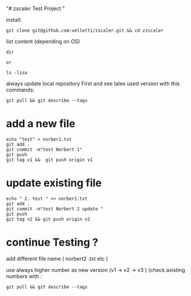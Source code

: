 "# zscaler Test Project "

install:

    git clone git@github.com:velletti/zscaler.git && cd zzscaler
    
list content (depending on OS)

    dir 

    or

    ls -lisa
    
   

always update local repository First and see lates used version with this commands:

    git pull && git describe --tags
    

# add a new file

    echo "test" > norber1.txt
    git add .
    git commit -m"test Norbert 1"
    git push
    git tag v1 &&  git push origin v1


# update existing file

    echo " 2. test " >> norber1.txt
    git add .
    git commit -m"test Norbert 2 update "
    git push
    git tag v2 && git push origin v2


# continue Testing ?

add different file name ( norbert2 .txt etc )  

use always higher number as new version (v1 -> v2 -> v3 )
(check axisting numbers with :

    git pull && git describe --tags



